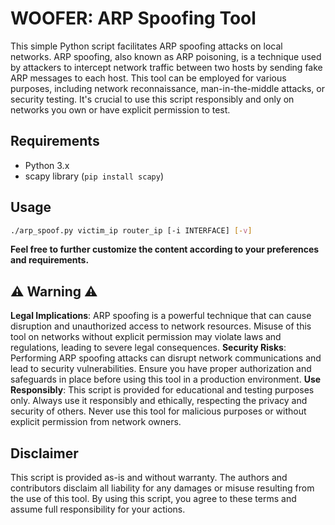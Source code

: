 # WOOFER: ARP Spoofing Tool

This simple Python script facilitates ARP spoofing attacks on local networks. ARP spoofing, also known as ARP poisoning, is a technique used by attackers to intercept network traffic between two hosts by sending fake ARP messages to each host. This tool can be employed for various purposes, including network reconnaissance, man-in-the-middle attacks, or security testing. It's crucial to use this script responsibly and only on networks you own or have explicit permission to test.

## Requirements

- Python 3.x
- scapy library (`pip install scapy`)

## Usage

```bash
./arp_spoof.py victim_ip router_ip [-i INTERFACE] [-v]
```

**Feel free to further customize the content according to your preferences and requirements.**


## ⚠️ Warning ⚠️

**Legal Implications**: ARP spoofing is a powerful technique that can cause disruption and unauthorized access to network resources. Misuse of this tool on networks without explicit permission may violate laws and regulations, leading to severe legal consequences.
**Security Risks**: Performing ARP spoofing attacks can disrupt network communications and lead to security vulnerabilities. Ensure you have proper authorization and safeguards in place before using this tool in a production environment.
**Use Responsibly**: This script is provided for educational and testing purposes only. Always use it responsibly and ethically, respecting the privacy and security of others. Never use this tool for malicious purposes or without explicit permission from network owners.

## Disclaimer
This script is provided as-is and without warranty. The authors and contributors disclaim all liability for any damages or misuse resulting from the use of this tool. By using this script, you agree to these terms and assume full responsibility for your actions.

